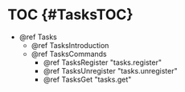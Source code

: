 TOC {#TasksTOC}
===============

- @ref Tasks
  - @ref TasksIntroduction
  - @ref TasksCommands
    - @ref TasksRegister "tasks.register"
    - @ref TasksUnregister "tasks.unregister"
    - @ref TasksGet "tasks.get"
